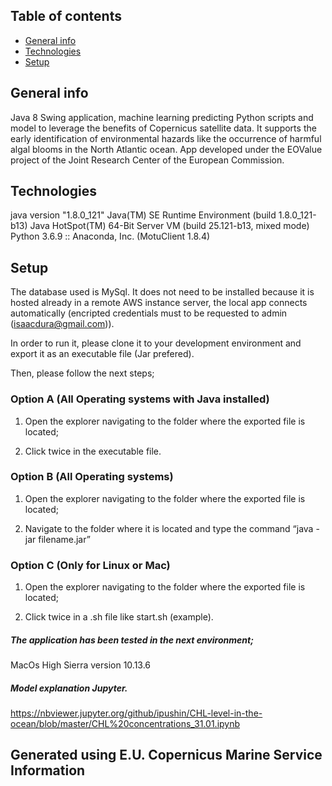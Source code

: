 ## Table of contents
* [General info](#general-info)
* [Technologies](#technologies)
* [Setup](#setup)

## General info
Java 8 Swing application, machine learning predicting Python scripts and model to leverage the benefits of Copernicus satellite data. It supports the early identification of environmental hazards like the occurrence of harmful algal blooms in the North Atlantic ocean. App developed under the EOValue project of the Joint Research Center of the European Commission.

## Technologies

java version "1.8.0_121"
Java(TM) SE Runtime Environment (build 1.8.0_121-b13)
Java HotSpot(TM) 64-Bit Server VM (build 25.121-b13, mixed mode)
Python 3.6.9 :: Anaconda, Inc. (MotuClient 1.8.4)

## Setup

The database used is MySql. It does not need to be installed because it is hosted
already in a remote AWS instance server, the local app connects automatically (encripted credentials must to be requested to admin (isaacdura@gmail.com)).

In order to run it, please clone it to your development environment and export it as an executable file (Jar prefered).

Then, please follow the next steps;
### Option A (All Operating systems with Java installed)

1) Open the explorer navigating to the folder where the exported file is located;

2) Click twice in the executable file.

### Option B (All Operating systems)

1) Open the explorer navigating to the folder where the exported file is located;

2) Navigate to the folder where it is located and type the command “java -jar filename.jar”

### Option C (Only for Linux or Mac)

1) Open the explorer navigating to the folder where the exported file is located;

2) Click twice in a .sh file like start.sh (example).

##### The application has been tested in the next environment;

MacOs High Sierra version 10.13.6

##### Model explanation Jupyter.

https://nbviewer.jupyter.org/github/ipushin/CHL-level-in-the-ocean/blob/master/CHL%20concentrations_31.01.ipynb

## Generated using E.U. Copernicus Marine Service Information

